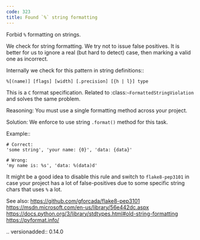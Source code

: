 ```yaml
---
code: 323
title: Found `%` string formatting
---
```



Forbid ``%`` formatting on strings.

We check for string formatting. We try not to issue false positives.
It is better for us to ignore a real (but hard to detect) case,
then marking a valid one as incorrect.

Internally we check for this pattern in string definitions::

    %[(name)] [flags] [width] [.precision] [{h | l}] type

This is a ``C`` format specification.
Related to :class:`~FormattedStringViolation` and solves the same problem.

Reasoning:
    You must use a single formatting method across your project.

Solution:
    We enforce to use string ``.format()`` method for this task.

Example::

    # Correct:
    'some string', 'your name: {0}', 'data: {data}'

    # Wrong:
    'my name is: %s', 'data: %(data)d'

It might be a good idea to disable this rule
and switch to ``flake8-pep3101`` in case your project
has a lot of false-positives due
to some specific string chars that uses ``%`` a lot.

See also:
    https://github.com/gforcada/flake8-pep3101
    https://msdn.microsoft.com/en-us/library/56e442dc.aspx
    https://docs.python.org/3/library/stdtypes.html#old-string-formatting
    https://pyformat.info/

.. versionadded:: 0.14.0